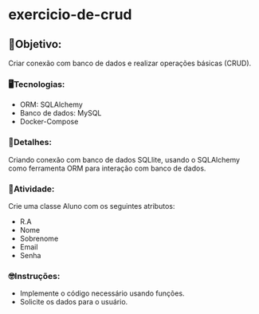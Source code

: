 # exercicio-de-crud

## 🎯Objetivo: 
Criar conexão com banco de dados e realizar operações básicas (CRUD).

### 🖥️Tecnologias:
- ORM: SQLAlchemy
- Banco de dados: MySQL
- Docker-Compose

### 📒Detalhes: 
Criando conexão com banco de dados SQLlite, usando o SQLAlchemy como ferramenta ORM para interação com banco de dados.

### 📔Atividade:
Crie uma classe Aluno com os seguintes atributos:
- R.A
- Nome
- Sobrenome
- Email
- Senha

### 🤓Instruções:
- Implemente o código necessário usando funções.
- Solicite os dados para o usuário.
